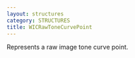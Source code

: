 ```yaml
---
layout: structures
category: STRUCTURES
title: WICRawToneCurvePoint
---
```


Represents a raw image tone curve point.
